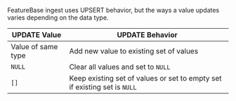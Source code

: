 FeatureBase ingest uses UPSERT behavior, but the ways a value updates varies depending on the data type.

| UPDATE Value | UPDATE Behavior |
|---|---|
| Value of same type | Add new value to existing set of values |
| `NULL` | Clear all values and set to `NULL`  |
| `[]` | Keep existing set of values or set to empty set if existing set is `NULL` |